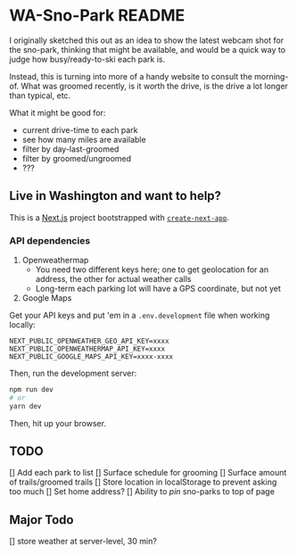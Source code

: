 # WA-Sno-Park README

I originally sketched this out as an idea to show the latest webcam shot for the sno-park, thinking that might be available, and would be a quick way to judge how busy/ready-to-ski each park is.

Instead, this is turning into more of a handy website to consult the morning-of. What was groomed recently, is it worth the drive, is the drive a lot longer than typical, etc.

What it might be good for:

- current drive-time to each park
- see how many miles are available
- filter by day-last-groomed
- filter by groomed/ungroomed
- ???

## Live in Washington and want to help?

This is a [Next.js](https://nextjs.org/) project bootstrapped with [`create-next-app`](https://github.com/vercel/next.js/tree/canary/packages/create-next-app).

### API dependencies

1. Openweathermap
   - You need two different keys here; one to get geolocation for an address, the other for actual weather calls
   - Long-term each parking lot will have a GPS coordinate, but not yet
2. Google Maps

Get your API keys and put 'em in a `.env.development` file when working locally:

```env
NEXT_PUBLIC_OPENWEATHER_GEO_API_KEY=xxxx
NEXT_PUBLIC_OPENWEATHERMAP_API_KEY=xxxx
NEXT_PUBLIC_GOOGLE_MAPS_API_KEY=xxxx-xxxx
```

Then, run the development server:

```bash
npm run dev
# or
yarn dev
```

Then, hit up your browser.


## TODO

[] Add each park to list
[] Surface schedule for grooming
[] Surface amount of trails/groomed trails
[] Store location in localStorage to prevent asking too much
[] Set home address?
[] Ability to *pin* sno-parks to top of page

## Major Todo

[] store weather at server-level, 30 min?